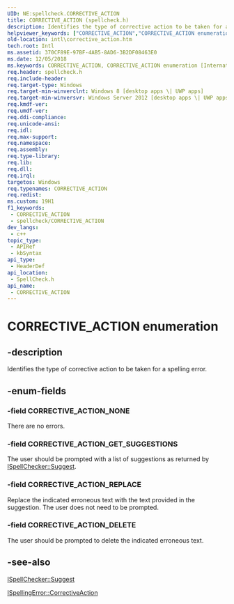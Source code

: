 ```yaml
---
UID: NE:spellcheck.CORRECTIVE_ACTION
title: CORRECTIVE_ACTION (spellcheck.h)
description: Identifies the type of corrective action to be taken for a spelling error.
helpviewer_keywords: ["CORRECTIVE_ACTION","CORRECTIVE_ACTION enumeration [Internationalization for Windows Applications]","CORRECTIVE_ACTION_DELETE","CORRECTIVE_ACTION_GET_SUGGESTIONS","CORRECTIVE_ACTION_NONE","CORRECTIVE_ACTION_REPLACE","intl.corrective_action","spellcheck/CORRECTIVE_ACTION","spellcheck/CORRECTIVE_ACTION_DELETE","spellcheck/CORRECTIVE_ACTION_GET_SUGGESTIONS","spellcheck/CORRECTIVE_ACTION_NONE","spellcheck/CORRECTIVE_ACTION_REPLACE"]
old-location: intl\corrective_action.htm
tech.root: Intl
ms.assetid: 370CF89E-97BF-4AB5-8AD6-3B2DF08463E0
ms.date: 12/05/2018
ms.keywords: CORRECTIVE_ACTION, CORRECTIVE_ACTION enumeration [Internationalization for Windows Applications], CORRECTIVE_ACTION_DELETE, CORRECTIVE_ACTION_GET_SUGGESTIONS, CORRECTIVE_ACTION_NONE, CORRECTIVE_ACTION_REPLACE, intl.corrective_action, spellcheck/CORRECTIVE_ACTION, spellcheck/CORRECTIVE_ACTION_DELETE, spellcheck/CORRECTIVE_ACTION_GET_SUGGESTIONS, spellcheck/CORRECTIVE_ACTION_NONE, spellcheck/CORRECTIVE_ACTION_REPLACE
req.header: spellcheck.h
req.include-header: 
req.target-type: Windows
req.target-min-winverclnt: Windows 8 [desktop apps \| UWP apps]
req.target-min-winversvr: Windows Server 2012 [desktop apps \| UWP apps]
req.kmdf-ver: 
req.umdf-ver: 
req.ddi-compliance: 
req.unicode-ansi: 
req.idl: 
req.max-support: 
req.namespace: 
req.assembly: 
req.type-library: 
req.lib: 
req.dll: 
req.irql: 
targetos: Windows
req.typenames: CORRECTIVE_ACTION
req.redist: 
ms.custom: 19H1
f1_keywords:
 - CORRECTIVE_ACTION
 - spellcheck/CORRECTIVE_ACTION
dev_langs:
 - c++
topic_type:
 - APIRef
 - kbSyntax
api_type:
 - HeaderDef
api_location:
 - SpellCheck.h
api_name:
 - CORRECTIVE_ACTION
---
```


# CORRECTIVE_ACTION enumeration


## -description

Identifies the type of corrective action to be taken for a spelling error.

## -enum-fields

### -field CORRECTIVE_ACTION_NONE

There are no errors.

### -field CORRECTIVE_ACTION_GET_SUGGESTIONS

The user should be prompted with a list of suggestions as returned by <a href="https://docs.microsoft.com/windows/desktop/api/spellcheck/nf-spellcheck-ispellchecker-suggest">ISpellChecker::Suggest</a>.

### -field CORRECTIVE_ACTION_REPLACE

Replace the indicated erroneous text with the text provided in the suggestion. The user does not need to be prompted.

### -field CORRECTIVE_ACTION_DELETE

The user should be prompted to delete the indicated erroneous text.

## -see-also

<a href="https://docs.microsoft.com/windows/desktop/api/spellcheck/nf-spellcheck-ispellchecker-suggest">ISpellChecker::Suggest</a>



<a href="https://docs.microsoft.com/windows/desktop/api/spellcheck/nf-spellcheck-ispellingerror-get_correctiveaction">ISpellingError::CorrectiveAction</a>

